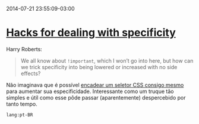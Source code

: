 2014-07-21 23:55:09-03:00
# [Hacks for dealing with specificity](http://csswizardry.com/2014/07/hacks-for-dealing-with-specificity/)

Harry Roberts:

> We all know about `!important`, which I won’t go into here, but how can we trick specificity into being lowered or increased with no side effects?

Não imaginava que é possível [encadear um seletor CSS consigo mesmo](http://jsfiddle.net/csswizardry/3N53n/3/) para aumentar sua especificidade. Interessante como um truque tão simples e útil como esse pôde passar (aparentemente) despercebido por tanto tempo.

`lang:pt-BR`
